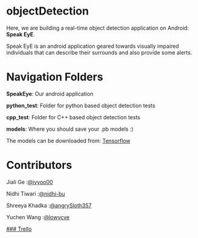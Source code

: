 # objectDetection

Here, we are building a real-time object detection application on Android: **Speak EyE**.

Speak EyE is an android application geared towards visually impaired individuals that can describe their surrounds and also provide some alerts.

# Navigation Folders

**SpeakEye**:     Our android application

**python_test**:  Folder for python based object detection tests

**cpp_test**:     Folder for C++ based object detection tests

**models**:       Where you should save your .pb models :)

The models can be downloaded from: [Tensorflow](https://github.com/tensorflow/models/blob/master/research/object_detection/g3doc/detection_model_zoo.md)

# Contributors

Jiali Ge        :[@ivyoo00](https://github.com/ivyoo00)

Nidhi Tiwari    :[@nidhi-bu](https://github.com/nidhi-bu)

Shreeya Khadka  :[@angrySloth357](https://github.com/angrySloth357)

Yuchen Wang     :[@lowycve](https://github.com/lowycve)

[### Trello](https://trello.com/b/G7R60axl/group-workflow)
